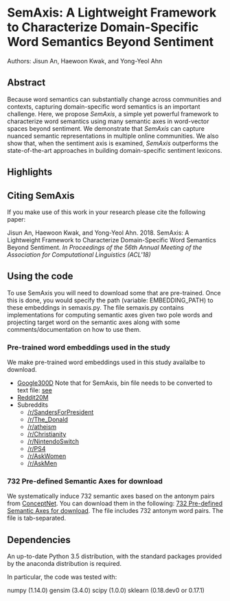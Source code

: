 # SemAxis: A Lightweight Framework to Characterize Domain-Specific Word Semantics Beyond Sentiment

Authors: Jisun An, Haewoon Kwak, and Yong-Yeol Ahn

## Abstract
Because word semantics can substantially change across communities and contexts, capturing domain-specific word semantics is an important challenge. Here, we propose *SemAxis*, a simple yet powerful framework to characterize word semantics using many semantic axes in word-vector spaces beyond sentiment. We demonstrate that *SemAxis* can capture nuanced semantic representations in multiple online communities. We also show that, when the sentiment axis is examined, *SemAxis* outperforms the state-of-the-art approaches in building domain-specific sentiment lexicons. 


## Highlights

## Citing SemAxis

If you make use of this work in your research please cite the following paper:

Jisun An, Haewoon Kwak, and Yong-Yeol Ahn. 2018. SemAxis: A Lightweight Framework to Characterize Domain-Specific Word Semantics Beyond Sentiment. *In Proceedings of the 56th Annual Meeting of the Association for Computational Linguistics (ACL'18)*




## Using the code

To use SemAxis you will need to download some that are pre-trained. Once this is done, you would specify the path (variable: EMBEDDING_PATH) to these embeddings in semaxis.py. The file semaxis.py contains implementations for computing semantic axes given two pole words and projecting target word on the semantic axes along with some comments/documentation on how to use them.


### Pre-trained word embeddings used in the study

We make pre-trained word embeddings used in this study availalbe to download. 

* [Google300D](https://code.google.com/archive/p/word2vec) Note that for SemAxis, bin file needs to be converted to text file: [see](https://stackoverflow.com/questions/27324292/convert-word2vec-bin-file-to-text)
* [Reddit20M](https://drive.google.com/file/d/1ewmS5Uu4tWAkwWsuY8FZVgLr85vvZXye/view?usp=sharing)
* Subreddits
	* [/r/SandersForPresident](https://drive.google.com/file/d/1rfHPRY8_wTpqIYvh4CRzv7FZIw_PaVyy/view?usp=sharing)
    * [/r/The_Donald](https://drive.google.com/file/d/1QE3X9CUsKndKguyNoHwRrTsxa4sBUt5V/view?usp=sharing)
    * [/r/atheism](https://drive.google.com/file/d/11790E6eEI2QxcJNpZtXDpmieEnPqqKSv/view?usp=sharing)
    * [/r/Christianity](https://drive.google.com/file/d/1nM1YSzSh04rdNoAfpXYvanVVB8CvmMUR/view?usp=sharing)
    * [/r/NintendoSwitch](https://drive.google.com/file/d/1NdJDz6SxfByfCGWIGdI82ATqEhbiPv5x/view?usp=sharing)
    * [/r/PS4](https://drive.google.com/file/d/1G-6Tbzue_LdwG7yj0kjFywCmDauHYC7a/view?usp=sharing)
    * [/r/AskWomen]()
    * [/r/AskMen]()


### 732 Pre-defined Semantic Axes for download

We systematically induce 732 semantic axes based on the antonym pairs from [ConceptNet](http://conceptnet.io/). You can download them in the following: [732 Pre-defined Semantic Axes for download](https://github.com/ghdi6758/SemAxis/blob/master/axes/732_semaxis_axes.tsv). The file includes 732 antonym word pairs. The file is tab-separated. 


## Dependencies

An up-to-date Python 3.5 distribution, with the standard packages provided by the anaconda distribution is required. 

In particular, the code was tested with:

numpy (1.14.0)
gensim (3.4.0)
scipy (1.0.0)
sklearn (0.18.dev0 or 0.17.1)